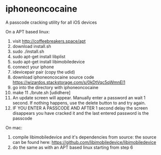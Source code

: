 # iphoneoncocaine
A passcode cracking utility for all iOS devices

On a APT based linux:
1. visit http://coffeebreakers.space/apt
2. download install.sh
3. sudo ./install.sh
4. sudo apt-get install libplist
5. sudo apt-get install libimobiledevice
6. connect your iphone
7. idevicepair pair (copy the udid)
8. download iphoneoncocaine source code https://wizardos.stackstorage.com/s/0kDtVqc5qWmnEl1
9. go into the directory with iphoneoncocaine
10. make
11 ./brute.sh [udidhere]
12. An update screen will appear. Manually enter a password an wait 1 second. If nothing happens, use the delete button to and try again.
13. IF YOU ENTER A PASSCODE AND AFTER 1 second delay the screen disappears you have cracked it and the last entered password is the passcode

On mac:
1. compile libimobiledevice and it's dependencies from source:
the source can be found here: https://github.com/libimobiledevice/libimobiledevice
2. do the same as with an APT based linux starting from step 6

